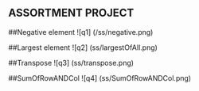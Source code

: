 ## ASSORTMENT PROJECT

##Negative element
![q1] (/ss/negative.png)

##Largest element
![q2] (ss/largestOfAll.png)

##Transpose 
![q3] (ss/transpose.png)

##SumOfRowANDCol 
![q4] (ss/SumOfRowANDCol.png)
